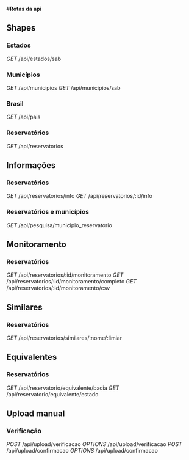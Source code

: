 #**Rotas da api**

## Shapes
### **Estados**
*GET*           /api/estados/sab

### **Municípios**
*GET*           /api/municipios
*GET*           /api/municipios/sab

### **Brasil**
*GET*           /api/pais

### **Reservatórios**
*GET*           /api/reservatorios

## Informações
### **Reservatórios**
*GET*           /api/reservatorios/info
*GET*           /api/reservatorios/:id/info

### **Reservatórios e municípios**
*GET*           /api/pesquisa/municipio_reservatorio

## Monitoramento
### **Reservatórios**
*GET*           /api/reservatorios/:id/monitoramento
*GET*           /api/reservatorios/:id/monitoramento/completo
*GET*           /api/reservatorios/:id/monitoramento/csv


## Similares
### **Reservatórios**
*GET*           /api/reservatorios/similares/:nome/:limiar


## Equivalentes
### **Reservatórios**
*GET*           /api/reservatorio/equivalente/bacia
*GET*           /api/reservatorio/equivalente/estado


## Upload manual
### **Verificação**
*POST*           /api/upload/verificacao
*OPTIONS*        /api/upload/verificacao
*POST*           /api/upload/confirmacao
*OPTIONS*        /api/upload/confirmacao
